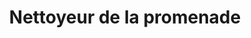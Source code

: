 ---
title: "Nettoyeur de la promenade"
url: /montreal/nettoyeur-de-la-promenade/
shop: Wäscherei
---